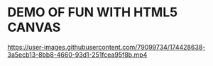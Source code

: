 # DEMO OF FUN WITH HTML5 CANVAS

https://user-images.githubusercontent.com/79099734/174428638-3a5ecb13-8bb8-4660-93d1-251fcea95f8b.mp4
